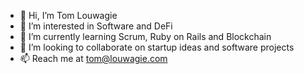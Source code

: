 - 👋 Hi, I’m Tom Louwagie
- 👀 I’m interested in Software and DeFi
- 🌱 I’m currently learning Scrum, Ruby on Rails and Blockchain
- 💞️ I’m looking to collaborate on startup ideas and software projects
- 📫 Reach me at tom@louwagie.com

